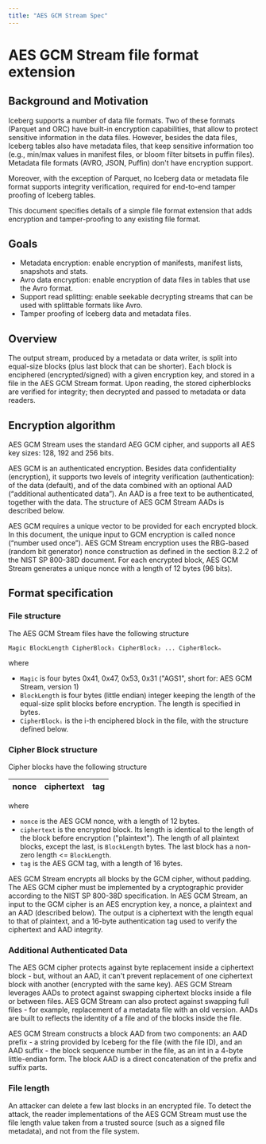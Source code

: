 ```yaml
---
title: "AES GCM Stream Spec"
---
```

<!--
 - Licensed to the Apache Software Foundation (ASF) under one or more
 - contributor license agreements.  See the NOTICE file distributed with
 - this work for additional information regarding copyright ownership.
 - The ASF licenses this file to You under the Apache License, Version 2.0
 - (the "License"); you may not use this file except in compliance with
 - the License.  You may obtain a copy of the License at
 -
 -   http://www.apache.org/licenses/LICENSE-2.0
 -
 - Unless required by applicable law or agreed to in writing, software
 - distributed under the License is distributed on an "AS IS" BASIS,
 - WITHOUT WARRANTIES OR CONDITIONS OF ANY KIND, either express or implied.
 - See the License for the specific language governing permissions and
 - limitations under the License.
 -->

# AES GCM Stream file format extension

## Background and Motivation

Iceberg supports a number of data file formats. Two of these formats (Parquet and ORC) have built-in encryption capabilities, that allow to protect sensitive information in the data files. However, besides the data files, Iceberg tables also have metadata files, that keep sensitive information too (e.g., min/max values in manifest files, or bloom filter bitsets in puffin files). Metadata file formats (AVRO, JSON, Puffin) don't have encryption support.

Moreover, with the exception of Parquet, no Iceberg data or metadata file format supports integrity verification, required for end-to-end tamper proofing of Iceberg tables.

This document specifies details of a simple file format extension that adds encryption and tamper-proofing to any existing file format.

## Goals

* Metadata encryption: enable encryption of manifests, manifest lists, snapshots and stats.
* Avro data encryption: enable encryption of data files in tables that use the Avro format.
* Support read splitting: enable seekable decrypting streams that can be used with splittable formats like Avro.
* Tamper proofing of Iceberg data and metadata files.

## Overview

The output stream, produced by a metadata or data writer, is split into equal-size blocks (plus last block that can be shorter). Each block is enciphered (encrypted/signed) with a given encryption key, and stored in a file in the AES GCM Stream format. Upon reading, the stored cipherblocks are verified for integrity; then decrypted and passed to metadata or data readers.

## Encryption algorithm

AES GCM Stream uses the standard AEG GCM cipher, and supports all AES key sizes: 128, 192 and 256 bits.

AES GCM is an authenticated encryption. Besides data confidentiality (encryption), it supports two levels of integrity verification (authentication): of the data (default), and of the data combined with an optional AAD (“additional authenticated data”). An AAD is a free text to be authenticated, together with the data. The structure of AES GCM Stream AADs is described below.

AES GCM requires a unique vector to be provided for each encrypted block. In this document, the unique input to GCM encryption is called nonce (“number used once”). AES GCM Stream encryption uses the RBG-based (random bit generator) nonce construction as defined in the section 8.2.2 of the NIST SP 800-38D document. For each encrypted block, AES GCM Stream generates a unique nonce with a length of 12 bytes (96 bits).

## Format specification

### File structure

The AES GCM Stream files have the following structure

```
Magic BlockLength CipherBlock₁ CipherBlock₂ ... CipherBlockₙ
```

where

* `Magic` is four bytes 0x41, 0x47, 0x53, 0x31 ("AGS1", short for: AES GCM Stream, version 1)
* `BlockLength` is four bytes (little endian) integer keeping the length of the equal-size split blocks before encryption. The length is specified in bytes.
* `CipherBlockᵢ` is the i-th enciphered block in the file, with the structure defined below.

### Cipher Block structure

Cipher blocks have the following structure

| nonce | ciphertext | tag |
|-------|------------|-----|

where

* `nonce` is the AES GCM nonce, with a length of 12 bytes.
* `ciphertext` is the encrypted block. Its length is identical to the length of the block before encryption ("plaintext"). The length of all plaintext blocks, except the last, is `BlockLength` bytes. The last block has a non-zero length <= `BlockLength`.
* `tag` is the AES GCM tag, with a length of 16 bytes.

AES GCM Stream encrypts all blocks by the GCM cipher, without padding. The AES GCM cipher must be implemented by a cryptographic provider according to the NIST SP 800-38D specification. In AES GCM Stream, an input to the GCM cipher is an AES encryption key, a nonce, a plaintext and an AAD (described below). The output is a ciphertext with the length equal to that of plaintext, and a 16-byte authentication tag used to verify the ciphertext and AAD integrity.

### Additional Authenticated Data

The AES GCM cipher protects against byte replacement inside a ciphertext block - but, without an AAD, it can't prevent replacement of one ciphertext block with another (encrypted with the same key). AES GCM Stream leverages AADs to protect against swapping ciphertext blocks inside a file or between files. AES GCM Stream can also protect against swapping full files - for example, replacement of a metadata file with an old version. AADs are built to reflects the identity of a file and of the blocks inside the file.

AES GCM Stream constructs a block AAD from two components: an AAD prefix - a string provided by Iceberg for the file (with the file ID), and an AAD suffix - the block sequence number in the file, as an int in a 4-byte little-endian form. The block AAD is a direct concatenation of the prefix and suffix parts.

### File length

An attacker can delete a few last blocks in an encrypted file. To detect the attack, the reader implementations of the AES GCM Stream must use the file length value taken from a trusted source (such as a signed file metadata), and not from the file system.
